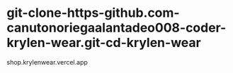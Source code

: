 # git-clone-https-github.com-canutonoriegaalantadeo008-coder-krylen-wear.git-cd-krylen-wear
shop.krylenwear.vercel.app
